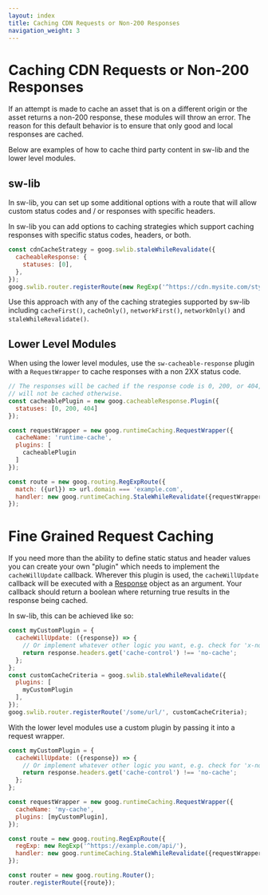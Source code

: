 ```yaml
---
layout: index
title: Caching CDN Requests or Non-200 Responses
navigation_weight: 3
---
```


# Caching CDN Requests or Non-200 Responses

If an attempt is made to cache an asset that is on a different origin or
the asset returns a non-200 response, these modules will throw an error. The
reason for this default behavior is to ensure that only good and local
responses are cached.

Below are examples of how to cache third party content in sw-lib and
the lower level modules.

## sw-lib

In sw-lib, you can set up some additional options with a route that will allow
custom status codes and / or responses with specific headers.

In sw-lib you can add options to caching strategies which support caching
responses with specific status codes, headers, or both.

```javascript
const cdnCacheStrategy = goog.swlib.staleWhileRevalidate({
  cacheableResponse: {
    statuses: [0],
  },
});
goog.swlib.router.registerRoute(new RegExp('^https://cdn.mysite.com/styles/'), cdnCacheStrategy);
```

Use this approach with any of the caching strategies supported by
sw-lib including `cacheFirst()`, `cacheOnly()`, `networkFirst()`,
`networkOnly()` and `staleWhileRevalidate()`.

## Lower Level Modules

When using the lower level modules, use the `sw-cacheable-response` plugin
with a `RequestWrapper` to cache responses with a non 2XX status code.

```javascript
// The responses will be cached if the response code is 0, 200, or 404, and
// will not be cached otherwise.
const cacheablePlugin = new goog.cacheableResponse.Plugin({
  statuses: [0, 200, 404]
});

const requestWrapper = new goog.runtimeCaching.RequestWrapper({
  cacheName: 'runtime-cache',
  plugins: [
    cacheablePlugin
  ]
});

const route = new goog.routing.RegExpRoute({
  match: ({url}) => url.domain === 'example.com',
  handler: new goog.runtimeCaching.StaleWhileRevalidate({requestWrapper})
});
```

# Fine Grained Request Caching

If you need more than the ability to define static status and header values
you can create your own "plugin" which needs to implement the
`cacheWillUpdate` callback. Wherever this plugin is used, the `cacheWillUpdate`
callback will be executed with a
[Response](https://developer.mozilla.org/en-US/docs/Web/API/Response) object as
an argument. Your callback should return a boolean where returning true results
in the response being cached.

In sw-lib, this can be achieved like so:

```javascript
const myCustomPlugin = {
  cacheWillUpdate: ({response}) => {
    // Or implement whatever other logic you want, e.g. check for 'x-no-sw: true'
    return response.headers.get('cache-control') !== 'no-cache';
  };
};
const customCacheCriteria = goog.swlib.staleWhileRevalidate({
  plugins: [
    myCustomPlugin
  ],
});
goog.swlib.router.registerRoute('/some/url/', customCacheCriteria);
```

With the lower level modules use a custom plugin by passing it into
a request wrapper.

```javascript
const myCustomPlugin = {
  cacheWillUpdate: ({response}) => {
    // Or implement whatever other logic you want, e.g. check for 'x-no-sw: true'
    return response.headers.get('cache-control') !== 'no-cache';
  };
};

const requestWrapper = new goog.runtimeCaching.RequestWrapper({
  cacheName: 'my-cache',
  plugins: [myCustomPlugin],
});

const route = new goog.routing.RegExpRoute({
  regExp: new RegExp('^https://example.com/api/'),
  handler: new goog.runtimeCaching.StaleWhileRevalidate({requestWrapper}),
});

const router = new goog.routing.Router();
router.registerRoute({route});
```
